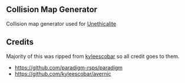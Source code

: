 ## Collision Map Generator
Collision map generator used for [Unethicalite](https://github.com/unethicalite/unethicalite)

## Credits
Majority of this was ripped from [kyleescobar](https://github.com/kyleescobar) so all credit goes to them.

* https://github.com/paradigm-rsps/paradigm
* https://github.com/kyleescobar/avernic
